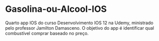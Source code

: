 # Gasolina-ou-Alcool-IOS
Quarto app IOS do curso Desenvolvimento IOS 12 na Udemy, ministrado pelo professor Jamilton Damasceno. O objetivo do app é identificar qual combustível comprar baseado no preço. 
